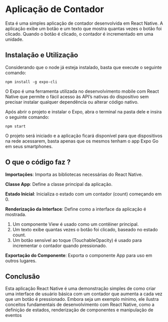 
# Aplicação de Contador

Esta é uma simples aplicação de contador desenvolvida em React Native. A aplicação exibe um botão e um texto que mostra quantas vezes o botão foi clicado. Quando o botão é clicado, o contador é incrementado em uma unidade.


## Instalação e Utilização

Considerando que o node já esteja instalado, basta que execute o seguinte comando: 
```
npm install -g expo-cli
```
O Expo é uma ferramenta utilizada no desenvolvimento mobile com React Native que permite o fácil acesso às API’s nativas do dispositivo sem precisar instalar qualquer dependência ou alterar código nativo.

Após abrir o projeto e instalar o Expo, abra o terminal na pasta dele e insira o seguinte comando:

```
npm start
```
O projeto será iniciado e a aplicação ficará disponível para que dispositivos na rede acessarem, basta apenas que os mesmos tenham o app Expo Go em seus smartphones.

## O que o código faz ?
**Importações**: Importa as bibliotecas necessárias do React Native.

**Classe App**: Define a classe principal da aplicação.

**Estado Inicial**: Inicializa o estado com um contador (count) começando em 0.

**Renderização da Interface**: Define como a interface da aplicação é mostrada. 
1. Um componente View é usado como um contêiner principal.
2. Um texto exibe quantas vezes o botão foi clicado, baseado no estado count.
3. Um botão sensível ao toque (TouchableOpacity) é usado para incrementar o contador quando pressionado.


**Exportação do Componente**: Exporta o componente App para uso em outros lugares.

## Conclusão
Esta aplicação React Native é uma demonstração simples de como criar uma interface de usuário básica com um contador que aumenta a cada vez que um botão é pressionado. Embora seja um exemplo mínimo, ele ilustra conceitos fundamentais de desenvolvimento com React Native, como a definição de estados, renderização de componentes e manipulação de eventos

